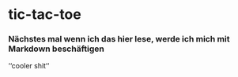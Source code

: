 # tic-tac-toe
### Nächstes mal wenn ich das hier lese, werde ich mich mit Markdown beschäftigen 

‘‘cooler shit‘‘

